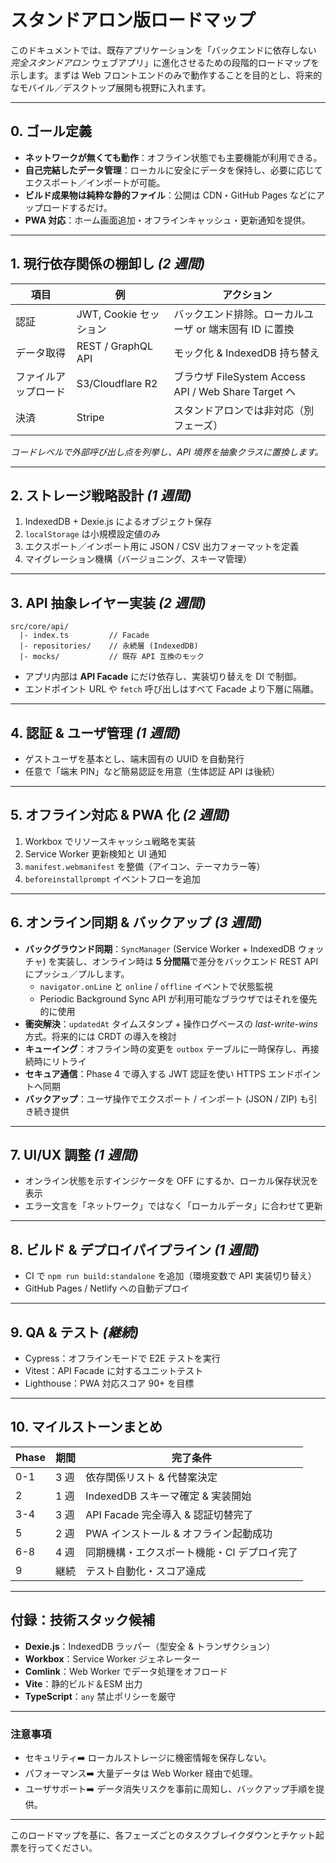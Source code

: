 # スタンドアロン版ロードマップ

このドキュメントでは、既存アプリケーションを「バックエンドに依存しない *完全スタンドアロン* ウェブアプリ」に進化させるための段階的ロードマップを示します。まずは Web フロントエンドのみで動作することを目的とし、将来的なモバイル／デスクトップ展開も視野に入れます。

---

## 0. ゴール定義

* **ネットワークが無くても動作**：オフライン状態でも主要機能が利用できる。
* **自己完結したデータ管理**：ローカルに安全にデータを保持し、必要に応じてエクスポート／インポートが可能。
* **ビルド成果物は純粋な静的ファイル**：公開は CDN・GitHub Pages などにアップロードするだけ。
* **PWA 対応**：ホーム画面追加・オフラインキャッシュ・更新通知を提供。

---

## 1. 現行依存関係の棚卸し _(2 週間)_

| 項目 | 例 | アクション |
| ---- | --- | ---------- |
| 認証 | JWT, Cookie セッション | バックエンド排除。ローカルユーザ or 端末固有 ID に置換 |
| データ取得 | REST / GraphQL API | モック化 & IndexedDB 持ち替え |
| ファイルアップロード | S3/Cloudflare R2 | ブラウザ FileSystem Access API / Web Share Target へ |
| 決済 | Stripe | スタンドアロンでは非対応（別フェーズ） |

*コードレベルで外部呼び出し点を列挙し、API 境界を抽象クラスに置換します。*

---

## 2. ストレージ戦略設計 _(1 週間)_

1. IndexedDB + Dexie.js によるオブジェクト保存
2. `localStorage` は小規模設定値のみ
3. エクスポート／インポート用に JSON / CSV 出力フォーマットを定義
4. マイグレーション機構（バージョニング、スキーマ管理）

---

## 3. API 抽象レイヤー実装 _(2 週間)_

```
src/core/api/
  |- index.ts         // Facade
  |- repositories/    // 永続層 (IndexedDB)
  |- mocks/           // 既存 API 互換のモック
```

* アプリ内部は **API Facade** にだけ依存し、実装切り替えを DI で制御。
* エンドポイント URL や `fetch` 呼び出しはすべて Facade より下層に隔離。

---

## 4. 認証 & ユーザ管理 _(1 週間)_

* ゲストユーザを基本とし、端末固有の UUID を自動発行
* 任意で「端末 PIN」など簡易認証を用意（生体認証 API は後続）

---

## 5. オフライン対応 & PWA 化 _(2 週間)_

1. Workbox でリソースキャッシュ戦略を実装
2. Service Worker 更新検知と UI 通知
3. `manifest.webmanifest` を整備（アイコン、テーマカラー等）
4. `beforeinstallprompt` イベントフローを追加

---

## 6. オンライン同期 & バックアップ _(3 週間)_

* **バックグラウンド同期**：`SyncManager` (Service Worker + IndexedDB ウォッチャ) を実装し、オンライン時は **5 分間隔**で差分をバックエンド REST API にプッシュ／プルします。
    * `navigator.onLine` と `online` / `offline` イベントで状態監視
    * Periodic Background Sync API が利用可能なブラウザではそれを優先的に使用
* **衝突解決**：`updatedAt` タイムスタンプ + 操作ログベースの *last-write-wins* 方式。将来的には CRDT の導入を検討
* **キューイング**：オフライン時の変更を `outbox` テーブルに一時保存し、再接続時にリトライ
* **セキュア通信**：Phase 4 で導入する JWT 認証を使い HTTPS エンドポイントへ同期
* **バックアップ**：ユーザ操作でエクスポート / インポート (JSON / ZIP) も引き続き提供

---

## 7. UI/UX 調整 _(1 週間)_

* オンライン状態を示すインジケータを OFF にするか、ローカル保存状況を表示
* エラー文言を「ネットワーク」ではなく「ローカルデータ」に合わせて更新

---

## 8. ビルド & デプロイパイプライン _(1 週間)_

* CI で `npm run build:standalone` を追加（環境変数で API 実装切り替え）
* GitHub Pages / Netlify への自動デプロイ

---

## 9. QA & テスト _(継続)_

* Cypress：オフラインモードで E2E テストを実行
* Vitest：API Facade に対するユニットテスト
* Lighthouse：PWA 対応スコア 90+ を目標

---

## 10. マイルストーンまとめ

| Phase | 期間 | 完了条件 |
| ----- | ---- | -------- |
| 0-1 | 3 週 | 依存関係リスト & 代替案決定 |
| 2 | 1 週 | IndexedDB スキーマ確定 & 実装開始 |
| 3-4 | 3 週 | API Facade 完全導入 & 認証切替完了 |
| 5 | 2 週 | PWA インストール & オフライン起動成功 |
| 6-8 | 4 週 | 同期機構・エクスポート機能・CI デプロイ完了 |
| 9 | 継続 | テスト自動化・スコア達成 |

---

## 付録：技術スタック候補

* **Dexie.js**：IndexedDB ラッパー（型安全 & トランザクション）
* **Workbox**：Service Worker ジェネレーター
* **Comlink**：Web Worker でデータ処理をオフロード
* **Vite**：静的ビルド＆ESM 出力
* **TypeScript**：`any` 禁止ポリシーを厳守

---

### 注意事項

* セキュリティ➡️ ローカルストレージに機密情報を保存しない。
* パフォーマンス➡️ 大量データは Web Worker 経由で処理。
* ユーザサポート➡️ データ消失リスクを事前に周知し、バックアップ手順を提供。

---

このロードマップを基に、各フェーズごとのタスクブレイクダウンとチケット起票を行ってください。